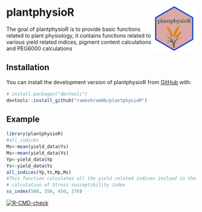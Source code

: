 # plantphysioR <img src="man/figures/logo.png" align="right" height="120"/>

The goal of plantphysioR is to provide basic functions related to plant physiology, it contains functions related to various yield related indices, pigment content calculations and PEG6000 calculations

## Installation

You can install the development version of plantphysioR from [GitHub](https://github.com/rameshram96/plantphysioR) with:

``` r
# install.packages("devtools")
devtools::install_github("rameshram96/plantphysioR")
```

## Example

``` r
library(plantphysioR)
#all_indices 
Ms<-mean(yield_data$Ys)
Ms<-mean(yield_data$Ys)
Yp<-yield_data$Yp
Ys<-yield_data$Ys
all_indices(Yp,Ys,Mp,Ms)
#This function calculates all the yield related indices inclued in the package
# calculation of Stress susceptibility index
ss_index(500, 350, 450, 370)
```

<!-- badges: start -->

[![R-CMD-check](https://github.com/rameshram96/plantphysioR/actions/workflows/R-CMD-check.yaml/badge.svg)](https://github.com/rameshram96/plantphysioR/actions/workflows/R-CMD-check.yaml)

<!-- badges: end -->
